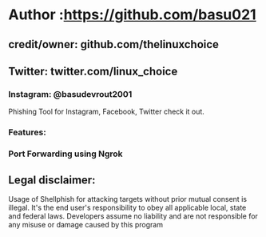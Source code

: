 # Author :https://github.com/basu021
## credit/owner: github.com/thelinuxchoice
## Twitter: twitter.com/linux_choice
### Instagram: @basudevrout2001

Phishing Tool for Instagram, Facebook, Twitter check it out.
### Features:
### Port Forwarding using Ngrok

## Legal disclaimer:

Usage of Shellphish for attacking targets without prior mutual consent is illegal. It's the end user's responsibility to obey all applicable local, state and federal laws. Developers assume no liability and are not responsible for any misuse or damage caused by this program 




